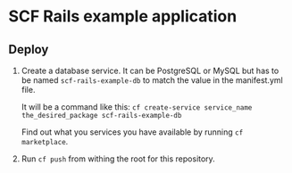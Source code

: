 # SCF Rails example application

## Deploy

1. Create a database service. It can be PostgreSQL or MySQL but has to be named
   `scf-rails-example-db` to match the value in the manifest.yml file.

   It will be a command like this: `cf create-service service_name the_desired_package scf-rails-example-db`

   Find out what you services you have available by running `cf marketplace`.

2. Run `cf push` from withing the root for this repository.
